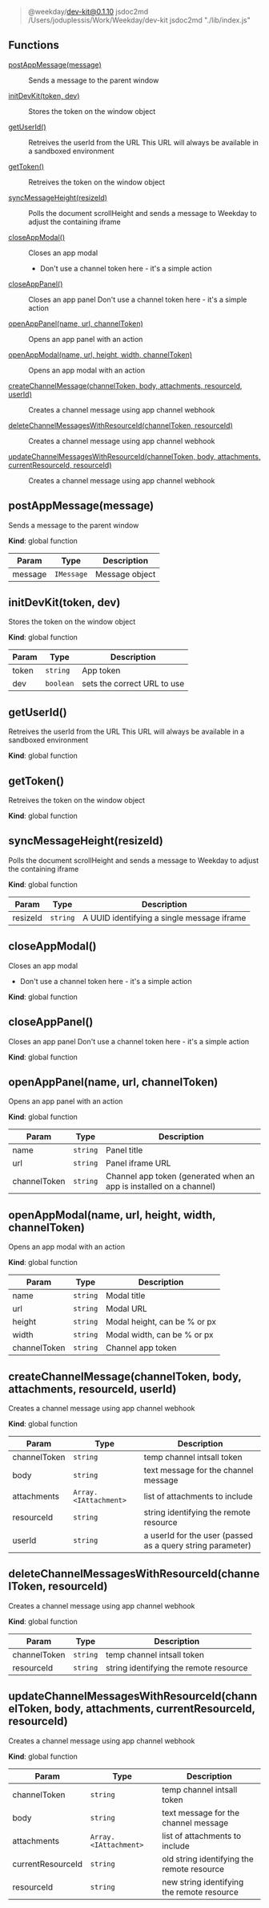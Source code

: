 
> @weekday/dev-kit@0.1.10 jsdoc2md /Users/joduplessis/Work/Weekday/dev-kit
> jsdoc2md "./lib/index.js"

## Functions

<dl>
<dt><a href="#postAppMessage">postAppMessage(message)</a></dt>
<dd><p>Sends a message to the parent window</p>
</dd>
<dt><a href="#initDevKit">initDevKit(token, dev)</a></dt>
<dd><p>Stores the token on the window object</p>
</dd>
<dt><a href="#getUserId">getUserId()</a></dt>
<dd><p>Retreives the userId from the URL
This URL will always be available in a sandboxed environment</p>
</dd>
<dt><a href="#getToken">getToken()</a></dt>
<dd><p>Retreives the token on the window object</p>
</dd>
<dt><a href="#syncMessageHeight">syncMessageHeight(resizeId)</a></dt>
<dd><p>Polls the document scrollHeight and sends a message to Weekday
to adjust the containing iframe</p>
</dd>
<dt><a href="#closeAppModal">closeAppModal()</a></dt>
<dd><p>Closes an app modal</p>
<ul>
<li>Don&#39;t use a channel token here - it&#39;s a simple action</li>
</ul>
</dd>
<dt><a href="#closeAppPanel">closeAppPanel()</a></dt>
<dd><p>Closes an app panel
Don&#39;t use a channel token here - it&#39;s a simple action</p>
</dd>
<dt><a href="#openAppPanel">openAppPanel(name, url, channelToken)</a></dt>
<dd><p>Opens an app panel with an action</p>
</dd>
<dt><a href="#openAppModal">openAppModal(name, url, height, width, channelToken)</a></dt>
<dd><p>Opens an app modal with an action</p>
</dd>
<dt><a href="#createChannelMessage">createChannelMessage(channelToken, body, attachments, resourceId, userId)</a></dt>
<dd><p>Creates a channel message using app channel webhook</p>
</dd>
<dt><a href="#deleteChannelMessagesWithResourceId">deleteChannelMessagesWithResourceId(channelToken, resourceId)</a></dt>
<dd><p>Creates a channel message using app channel webhook</p>
</dd>
<dt><a href="#updateChannelMessagesWithResourceId">updateChannelMessagesWithResourceId(channelToken, body, attachments, currentResourceId, resourceId)</a></dt>
<dd><p>Creates a channel message using app channel webhook</p>
</dd>
</dl>

<a name="postAppMessage"></a>

## postAppMessage(message)
Sends a message to the parent window

**Kind**: global function  

| Param | Type | Description |
| --- | --- | --- |
| message | <code>IMessage</code> | Message object |

<a name="initDevKit"></a>

## initDevKit(token, dev)
Stores the token on the window object

**Kind**: global function  

| Param | Type | Description |
| --- | --- | --- |
| token | <code>string</code> | App token |
| dev | <code>boolean</code> | sets the correct URL to use |

<a name="getUserId"></a>

## getUserId()
Retreives the userId from the URL
This URL will always be available in a sandboxed environment

**Kind**: global function  
<a name="getToken"></a>

## getToken()
Retreives the token on the window object

**Kind**: global function  
<a name="syncMessageHeight"></a>

## syncMessageHeight(resizeId)
Polls the document scrollHeight and sends a message to Weekday
to adjust the containing iframe

**Kind**: global function  

| Param | Type | Description |
| --- | --- | --- |
| resizeId | <code>string</code> | A UUID identifying a single message iframe |

<a name="closeAppModal"></a>

## closeAppModal()
Closes an app modal
* Don't use a channel token here - it's a simple action

**Kind**: global function  
<a name="closeAppPanel"></a>

## closeAppPanel()
Closes an app panel
Don't use a channel token here - it's a simple action

**Kind**: global function  
<a name="openAppPanel"></a>

## openAppPanel(name, url, channelToken)
Opens an app panel with an action

**Kind**: global function  

| Param | Type | Description |
| --- | --- | --- |
| name | <code>string</code> | Panel title |
| url | <code>string</code> | Panel iframe URL |
| channelToken | <code>string</code> | Channel app token (generated when an app is installed on a channel) |

<a name="openAppModal"></a>

## openAppModal(name, url, height, width, channelToken)
Opens an app modal with an action

**Kind**: global function  

| Param | Type | Description |
| --- | --- | --- |
| name | <code>string</code> | Modal title |
| url | <code>string</code> | Modal URL |
| height | <code>string</code> | Modal height, can be % or px |
| width | <code>string</code> | Modal width, can be % or px |
| channelToken | <code>string</code> | Channel app token |

<a name="createChannelMessage"></a>

## createChannelMessage(channelToken, body, attachments, resourceId, userId)
Creates a channel message using app channel webhook

**Kind**: global function  

| Param | Type | Description |
| --- | --- | --- |
| channelToken | <code>string</code> | temp channel intsall token |
| body | <code>string</code> | text message for the channel message |
| attachments | <code>Array.&lt;IAttachment&gt;</code> | list of attachments to include |
| resourceId | <code>string</code> | string identifying the remote resource |
| userId | <code>string</code> | a userId for the user (passed as a query string parameter) |

<a name="deleteChannelMessagesWithResourceId"></a>

## deleteChannelMessagesWithResourceId(channelToken, resourceId)
Creates a channel message using app channel webhook

**Kind**: global function  

| Param | Type | Description |
| --- | --- | --- |
| channelToken | <code>string</code> | temp channel intsall token |
| resourceId | <code>string</code> | string identifying the remote resource |

<a name="updateChannelMessagesWithResourceId"></a>

## updateChannelMessagesWithResourceId(channelToken, body, attachments, currentResourceId, resourceId)
Creates a channel message using app channel webhook

**Kind**: global function  

| Param | Type | Description |
| --- | --- | --- |
| channelToken | <code>string</code> | temp channel intsall token |
| body | <code>string</code> | text message for the channel message |
| attachments | <code>Array.&lt;IAttachment&gt;</code> | list of attachments to include |
| currentResourceId | <code>string</code> | old string identifying the remote resource |
| resourceId | <code>string</code> | new string identifying the remote resource |

